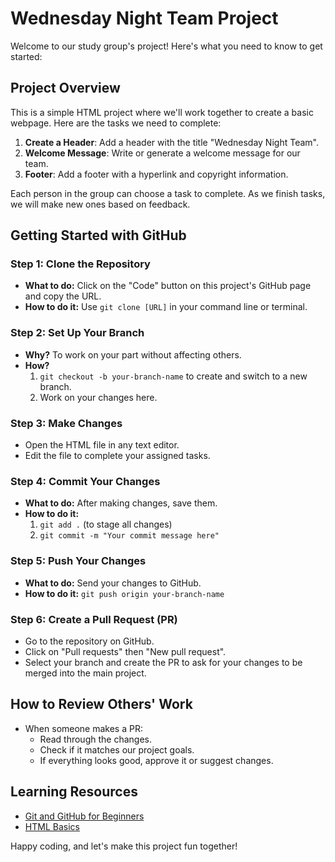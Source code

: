 # Wednesday Night Team Project

Welcome to our study group's project! Here's what you need to know to get started:

## Project Overview
This is a simple HTML project where we'll work together to create a basic webpage. Here are the tasks we need to complete:

1. **Create a Header**: Add a header with the title "Wednesday Night Team".
2. **Welcome Message**: Write or generate a welcome message for our team.
3. **Footer**: Add a footer with a hyperlink and copyright information.

Each person in the group can choose a task to complete. As we finish tasks, we will make new ones based on feedback.

## Getting Started with GitHub

### Step 1: Clone the Repository
- **What to do:** Click on the "Code" button on this project's GitHub page and copy the URL.
- **How to do it:** Use `git clone [URL]` in your command line or terminal.

### Step 2: Set Up Your Branch
- **Why?** To work on your part without affecting others.
- **How?** 
  1. `git checkout -b your-branch-name` to create and switch to a new branch.
  2. Work on your changes here.

### Step 3: Make Changes
- Open the HTML file in any text editor.
- Edit the file to complete your assigned tasks.

### Step 4: Commit Your Changes
- **What to do:** After making changes, save them.
- **How to do it:**
  1. `git add .` (to stage all changes)
  2. `git commit -m "Your commit message here"`

### Step 5: Push Your Changes
- **What to do:** Send your changes to GitHub.
- **How to do it:** `git push origin your-branch-name`

### Step 6: Create a Pull Request (PR)
- Go to the repository on GitHub.
- Click on "Pull requests" then "New pull request".
- Select your branch and create the PR to ask for your changes to be merged into the main project.

## How to Review Others' Work
- When someone makes a PR:
  - Read through the changes.
  - Check if it matches our project goals.
  - If everything looks good, approve it or suggest changes.

## Learning Resources
- [Git and GitHub for Beginners](https://www.youtube.com/watch?v=SWYqp7iY_Tc)
- [HTML Basics](https://developer.mozilla.org/en-US/docs/Learn/HTML/Introduction_to_HTML)

Happy coding, and let's make this project fun together!
